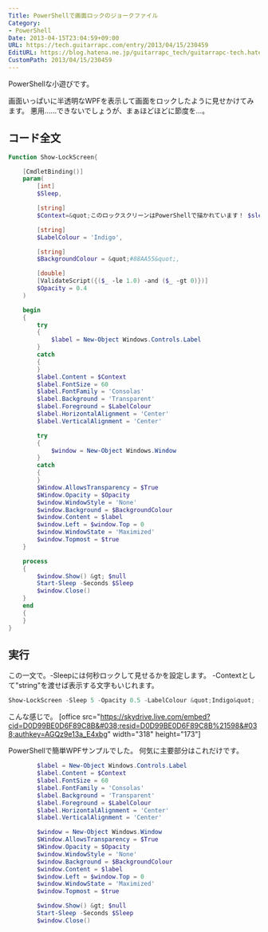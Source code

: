 ```yaml
---
Title: PowerShellで画面ロックのジョークファイル
Category:
- PowerShell
Date: 2013-04-15T23:04:59+09:00
URL: https://tech.guitarrapc.com/entry/2013/04/15/230459
EditURL: https://blog.hatena.ne.jp/guitarrapc_tech/guitarrapc-tech.hatenablog.com/atom/entry/11696248318757675612
CustomPath: 2013/04/15/230459
---
```


PowerShellな小遊びです。

画面いっぱいに半透明なWPFを表示して画面をロックしたように見せかけてみます。
悪用……できないでしょうが、まぁほどほどに節度を…。



## コード全文

```ps1
Function Show-LockScreen{

    [CmdletBinding()]
    param(
        [int]
        $Sleep,

        [string]
        $Context=&quot;このロックスクリーンはPowerShellで描かれています！ $sleep　秒待ってね♡&quot;,

        [string]
        $LabelColour = 'Indigo',

        [string]
        $BackgroundColour = &quot;#88AA55&quot;,

        [double]
        [ValidateScript({($_ -le 1.0) -and ($_ -gt 0)})]
        $Opacity = 0.4
    )

    begin
    {
        try
        {
            $label = New-Object Windows.Controls.Label
        }
        catch
        {
        }
        $label.Content = $Context
        $label.FontSize = 60
        $label.FontFamily = 'Consolas'
        $label.Background = 'Transparent'
        $label.Foreground = $LabelColour
        $label.HorizontalAlignment = 'Center'
        $label.VerticalAlignment = 'Center'

        try
        {
            $window = New-Object Windows.Window
        }
        catch
        {
        }
        $Window.AllowsTransparency = $True
        $Window.Opacity = $Opacity
        $window.WindowStyle = 'None'
        $window.Background = $BackgroundColour
        $window.Content = $label
        $window.Left = $window.Top = 0
        $window.WindowState = 'Maximized'
        $window.Topmost = $true
    }

    process
    {
        $window.Show() &gt; $null
        Start-Sleep -Seconds $Sleep
        $window.Close()
    }
    end
    {
    }
}
```



## 実行
この一文で。-Sleepには何秒ロックして見せるかを設定します。
-Contextとして"string"を渡せば表示する文字もいじれます。

```ps1
Show-LockScreen -Sleep 5 -Opacity 0.5 -LabelColour &quot;Indigo&quot; -BackgroundColour &quot;SkyBlue&quot;
```


こんな感じで。
[office src="https://skydrive.live.com/embed?cid=D0D99BE0D6F89C8B&#038;resid=D0D99BE0D6F89C8B%21598&#038;authkey=AGQz9e13a_E4xbg" width="318" height="173"]

PowerShellで簡単WPFサンプルでした。
何気に主要部分はこれだけです。

```ps1
        $label = New-Object Windows.Controls.Label
        $label.Content = $Context
        $label.FontSize = 60
        $label.FontFamily = 'Consolas'
        $label.Background = 'Transparent'
        $label.Foreground = $LabelColour
        $label.HorizontalAlignment = 'Center'
        $label.VerticalAlignment = 'Center'

        $window = New-Object Windows.Window
        $Window.AllowsTransparency = $True
        $Window.Opacity = $Opacity
        $window.WindowStyle = 'None'
        $window.Background = $BackgroundColour
        $window.Content = $label
        $window.Left = $window.Top = 0
        $window.WindowState = 'Maximized'
        $window.Topmost = $true

        $window.Show() &gt; $null
        Start-Sleep -Seconds $Sleep
        $window.Close()
```
